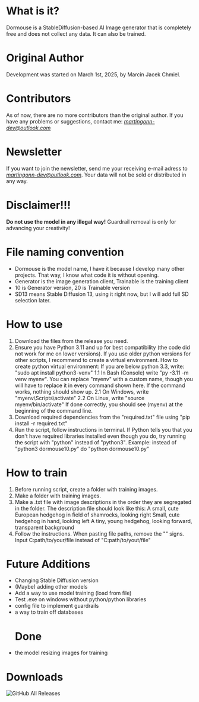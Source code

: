 # What is it?
Dormouse is a StableDiffusion-based AI Image generator that is completely free and does not collect any data. It can also be trained.
# Original Author 
Development was started on March 1st, 2025, by Marcin Jacek Chmiel.
# Contributors 
As of now, there are no more contributors than the original author.
If you have any problems or suggestions, contact me: *martingonn-dev@outlook.com*
# Newsletter
If you want to join the newsletter, send me your receiving e-mail adress to *martingonn-dev@outlook.com*. Your data will not be sold or distributed in any way.
# Disclaimer!!!
**Do not use the model in any illegal way!** Guardrail removal is only for advancing your creativity!
# File naming convention
* Dormouse is the model name, I have it because I develop many other projects. That way, I know what code it is without opening.
* Generator is the image generation client, Trainable is the training client
* 10 is Generator version, 20 is Trainable version
* SD13 means Stable Diffusion 13, using it right now, but I will add full SD selection later.
# How to use
1. Download the files from the release you need.
2. Ensure you have Python 3.11 and up for best compatibility (the code did not work for me on lower versions). If you use older python versions for other scripts, I recommend to create a virtual environment.
How to create python virtual environment:
  If you are below python 3.3, write:
    "sudo apt install python3-venv"
1.1 In Bash (Console) write "py -3.11 -m venv myenv". You can replace "myenv" with a custom name, though you will have to replace it in every command shown here.
   If the command works, nothing should show up.
   2.1 On Windows, write "myenv\Scripts\activate"
   2.2 On Linux, write "source myenv/bin/activate"
   If done correctly, you should see (myenv) at the beginning of the command line.
4. Download required dependencies from the "required.txt" file using "pip install -r required.txt"
5. Run the script, follow instructions in terminal.
   If Python tells you that you don't have required libraries installed even though you do, try running the script with "python" instead of "python3". Example: instead of "python3 dormouse10.py" do "python dormouse10.py"

# How to train
1. Before running script, create a folder with training images.
2. Make a folder with training images.
3. Make a .txt file with image descriptions in the order they are segregated in the folder. The description file should look like this:
  A small, cute European hedgehog in field of shamrocks, looking right
  Small, cute hedgehog in hand, looking left
  A tiny, young hedgehog, looking forward, transparent background
4. Follow the instructions. When pasting file paths, remove the "" signs. Input C:path/to/your/file instead of "C:path/to/yout/file"

# Future Additions
* Changing Stable Diffusion version
* (Maybe) adding other models
* Add a way to use model training (load from file)
* Test .exe on windows without python/python libraries
* config file to implement guardrails
* a way to train off databases
  # Done
* the model resizing images for training

# Downloads
![GitHub All Releases](https://img.shields.io/github/downloads/Martingonn/Dormouse-ImageGen/total)
